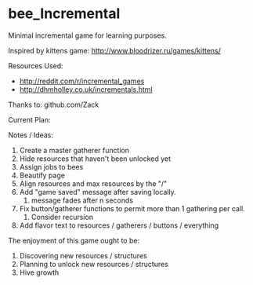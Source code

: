 # bee_Incremental
Minimal incremental game for learning purposes.

Inspired by kittens game: http://www.bloodrizer.ru/games/kittens/

Resources Used:
* http://reddit.com/r/incremental_games
* http://dhmholley.co.uk/incrementals.html

Thanks to:
github.com/Zack

Current Plan:


Notes / Ideas:
1. Create a master gatherer function
2. Hide resources that haven't been unlocked yet
3. Assign jobs to bees
4. Beautify page
5. Align resources and max resources by the "/"
6. Add "game saved" message after saving locally.
    1. message fades after n seconds
7. Fix button/gatherer functions to permit more than 1 gathering per call.
    1. Consider recursion
8. Add flavor text to resources / gatherers / buttons / everything

The enjoyment of this game ought to be:
1. Discovering new resources / structures
2. Planning to unlock new resources / structures
3. Hive growth
